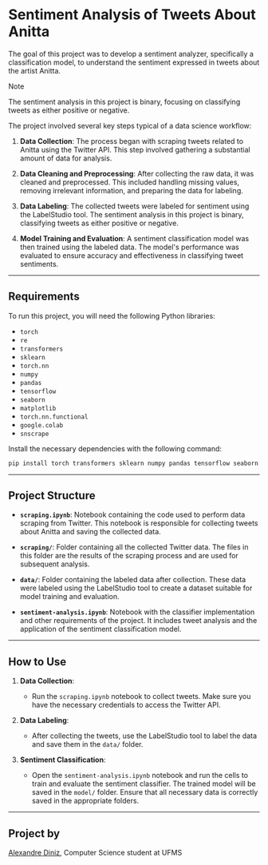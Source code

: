 # Sentiment Analysis of Tweets About Anitta

The goal of this project was to develop a sentiment analyzer, specifically a classification model, to understand the sentiment expressed in tweets about the artist Anitta. 

>[!NOTE]
>The sentiment analysis in this project is binary, focusing on classifying tweets as either positive or negative.

The project involved several key steps typical of a data science workflow:

1. **Data Collection**: The process began with scraping tweets related to Anitta using the Twitter API. This step involved gathering a substantial amount of data for analysis.

2. **Data Cleaning and Preprocessing**: After collecting the raw data, it was cleaned and preprocessed. This included handling missing values, removing irrelevant information, and preparing the data for labeling.

3. **Data Labeling**: The collected tweets were labeled for sentiment using the LabelStudio tool. The sentiment analysis in this project is binary, classifying tweets as either positive or negative.

4. **Model Training and Evaluation**: A sentiment classification model was then trained using the labeled data. The model's performance was evaluated to ensure accuracy and effectiveness in classifying tweet sentiments.

---
## Requirements

To run this project, you will need the following Python libraries:

- `torch`
- `re`
- `transformers`
- `sklearn`
- `torch.nn`
- `numpy`
- `pandas`
- `tensorflow`
- `seaborn`
- `matplotlib`
- `torch.nn.functional`
- `google.colab`
- `snscrape`

Install the necessary dependencies with the following command:

```bash
pip install torch transformers sklearn numpy pandas tensorflow seaborn matplotlib snscrape
```

---
## Project Structure

- **`scraping.ipynb`**: Notebook containing the code used to perform data scraping from Twitter. This notebook is responsible for collecting tweets about Anitta and saving the collected data.

- **`scraping/`**: Folder containing all the collected Twitter data. The files in this folder are the results of the scraping process and are used for subsequent analysis.

- **`data/`**: Folder containing the labeled data after collection. These data were labeled using the LabelStudio tool to create a dataset suitable for model training and evaluation.

- **`sentiment-analysis.ipynb`**: Notebook with the classifier implementation and other requirements of the project. It includes tweet analysis and the application of the sentiment classification model.

---
## How to Use

1. **Data Collection**:
   - Run the `scraping.ipynb` notebook to collect tweets. Make sure you have the necessary credentials to access the Twitter API.

2. **Data Labeling**:
   - After collecting the tweets, use the LabelStudio tool to label the data and save them in the `data/` folder.

3. **Sentiment Classification**:
   - Open the `sentiment-analysis.ipynb` notebook and run the cells to train and evaluate the sentiment classifier. The trained model will be saved in the `model/` folder. Ensure that all necessary data is correctly saved in the appropriate folders.

---
## Project by

[Alexandre Diniz](https://github.com/alexandredsz), Computer Science student at UFMS
